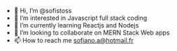 - 👋 Hi, I’m @sofistoss
- 👀 I’m interested in Javascript full stack coding
- 🌱 I’m currently learning Reactjs and Nodejs
- 💞️ I’m looking to collaborate on MERN Stack Web apps
- 📫 How to reach me sofiano.a@hotmail.fr

<!---
sofistoss/sofistoss is a ✨ special ✨ repository because its `README.md` (this file) appears on your GitHub profile.
You can click the Preview link to take a look at your changes.
--->
